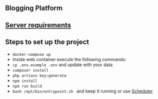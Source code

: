 ## Blogging Platform

## [Server requirements](https://laravel.com/docs/9.x/deployment#server-requirements)

## Steps to set up the project
- ``` docker-compose up ```
- Inside web container execute the following commands:
- ```cp .env.example .env``` and update with your data
- ```composer install```
- ```php artiasn key:generate```
- ```npm install```
- ```npm run build```
- ```bash /opt/bin/entrypoint.sh ``` and keep it running or use [Scheduler](https://laravel.com/docs/9.x/scheduling#running-the-scheduler)

